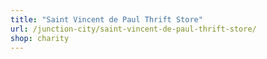 ```yaml
---
title: "Saint Vincent de Paul Thrift Store"
url: /junction-city/saint-vincent-de-paul-thrift-store/
shop: charity
---
```

